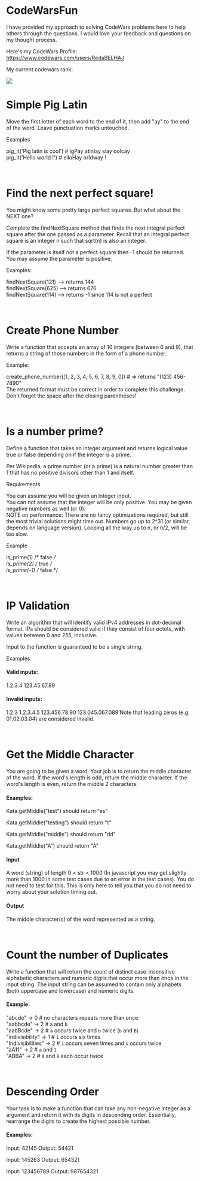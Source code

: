 # CodeWarsFun
I have provided my approach to solving CodeWars problems here to help others through the questions. I would love your feedback and questions on my thought process.

Here's my CodeWars Profile: https://www.codewars.com/users/RedaBELHAJ

My current codewars rank:

<img src = "https://www.codewars.com/users/RedaBELHAJ/badges/small" />

<br>

# Simple Pig Latin
Move the first letter of each word to the end of it, then add "ay" to the end of the word. Leave punctuation marks untouched.

Examples

pig_it('Pig latin is cool') # igPay atinlay siay oolcay <br/>
pig_it('Hello world !')     # elloHay orldway ! <br/>

<br>

# Find the next perfect square!
You might know some pretty large perfect squares. But what about the NEXT one?

Complete the findNextSquare method that finds the next integral perfect square after the one passed as a parameter. Recall that an integral perfect square is an integer n such that sqrt(n) is also an integer.

If the parameter is itself not a perfect square then -1 should be returned. You may assume the parameter is positive.

Examples:

findNextSquare(121) --> returns 144 <br/>
findNextSquare(625) --> returns 676 <br/>
findNextSquare(114) --> returns -1 since 114 is not a perfect 

<br>

# Create Phone Number
Write a function that accepts an array of 10 integers (between 0 and 9), that returns a string of those numbers in the form of a phone number.

Example:

create_phone_number([1, 2, 3, 4, 5, 6, 7, 8, 9, 0]) # => returns "(123) 456-7890" <br/>
The returned format must be correct in order to complete this challenge. <br/>
Don't forget the space after the closing parentheses! <br/>

<br>

# Is a number prime?
Define a function that takes an integer argument and returns logical value true or false depending on if the integer is a prime.

Per Wikipedia, a prime number (or a prime) is a natural number greater than 1 that has no positive divisors other than 1 and itself.

Requirements

You can assume you will be given an integer input. <br/>
You can not assume that the integer will be only positive. You may be given negative numbers as well (or 0). <br/>
NOTE on performance: There are no fancy optimizations required, but still the most trivial solutions might time out. Numbers go up to 2^31 (or similar, depends on language version). Looping all the way up to n, or n/2, will be too slow. <br/>

Example

is_prime(1)  /* false */ <br/>
is_prime(2)  /* true  */ <br/> 
is_prime(-1) /* false */ <br/>
 
<br>

# IP Validation
Write an algorithm that will identify valid IPv4 addresses in dot-decimal format. IPs should be considered valid if they consist of four octets, with values between 0 and 255, inclusive.

Input to the function is guaranteed to be a single string.

Examples:

#### Valid inputs:

1.2.3.4
123.45.67.89

#### Invalid inputs:

1.2.3
1.2.3.4.5
123.456.78.90
123.045.067.089
Note that leading zeros (e.g. 01.02.03.04) are considered invalid.

<br>

# Get the Middle Character
You are going to be given a word. Your job is to return the middle character of the word. If the word's length is odd, return the middle character. If the word's length is even, return the middle 2 characters.

#### Examples:

Kata.getMiddle("test") should return "es"

Kata.getMiddle("testing") should return "t"

Kata.getMiddle("middle") should return "dd"

Kata.getMiddle("A") should return "A"

#### Input

A word (string) of length 0 < str < 1000 (In javascript you may get slightly more than 1000 in some test cases due to an error in the test cases). You do not need to test for this. This is only here to tell you that you do not need to worry about your solution timing out.

#### Output

The middle character(s) of the word represented as a string.

<br>

# Count the number of Duplicates
Write a function that will return the count of distinct case-insensitive alphabetic characters and numeric digits that occur more than once in the input string. The input string can be assumed to contain only alphabets (both uppercase and lowercase) and numeric digits.

#### Example:

"abcde" -> 0 # no characters repeats more than once <br/>
"aabbcde" -> 2 # `a` and `b` <br/>
"aabBcde" -> 2 # `a` occurs twice and `b` twice (`b` and `B`) <br/>
"indivisibility" -> 1 # `i` occurs six times <br/>
"Indivisibilities" -> 2 # `i` occurs seven times and `s` occurs twice <br/>
"aA11" -> 2 # `a` and `1` <br/>
"ABBA" -> 2 # `A` and `B` each occur twice <br/>

<br>

# Descending Order
Your task is to make a function that can take any non-negative integer as a argument and return it with its digits in descending order. Essentially, rearrange the digits to create the highest possible number.

#### Examples:
Input: 42145 Output: 54421

Input: 145263 Output: 654321

Input: 123456789 Output: 987654321
